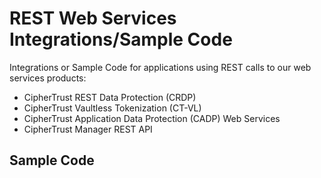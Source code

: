 # REST Web Services Integrations/Sample Code

Integrations or Sample Code for applications using REST calls to our web services products:

* CipherTrust REST Data Protection (CRDP)
* CipherTrust Vaultless Tokenization (CT-VL)
* CipherTrust Application Data Protection (CADP) Web Services
* CipherTrust Manager REST API
## Sample Code

